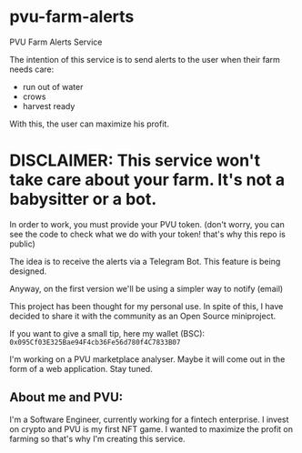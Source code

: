 # pvu-farm-alerts
PVU Farm Alerts Service

The intention of this service is to send alerts to the user when their farm needs care: 
- run out of water
- crows
- harvest ready

With this, the user can maximize his profit.

# DISCLAIMER: This service won't take care about your farm. It's not a babysitter or a bot.

In order to work, you must provide your PVU token. (don't worry, you can see the code to check what we do with your token! that's why this repo is public)

The idea is to receive the alerts via a Telegram Bot. This feature is being designed.

Anyway, on the first version we'll be using a simpler way to notify (email)

This project has been thought for my personal use. In spite of this, I have decided to share it with the community as an Open Source miniproject.

If you want to give a small tip, here my wallet (BSC):
```0x095Cf03E325Bae94F4cb36Fe56d780f4C7833B07```

I'm working on a PVU marketplace analyser. Maybe it will come out in the form of a web application. Stay tuned.

## About me and PVU:
I'm a Software Engineer, currently working for a fintech enterprise. I invest on crypto and PVU is my first NFT game. I wanted to maximize the profit on farming so that's why I'm creating this service. 
